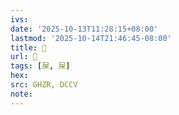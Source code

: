```yaml
---
ivs:
date: '2025-10-13T11:28:15+08:00'
lastmod: '2025-10-14T21:46:45-08:00'
title: 󰜌
url: 󰜌
tags: [屎, 屎]
hex: 
src: GHZR, DCCV
note:
---
```

